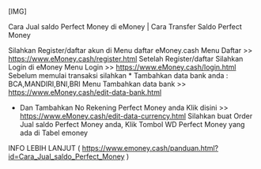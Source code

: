 [​IMG]

Cara Jual saldo Perfect Money di eMoney | Cara Transfer Saldo Perfect Money

Silahkan Register/daftar akun di Menu daftar eMoney.cash
Menu Daftar >> https://www.eMoney.cash/register.html
Setelah Register/daftar Silahkan Login di eMoney 
Menu Login >> https://www.eMoney.cash/login.html
Sebelum memulai transaksi silahkan * Tambahkan data bank anda : BCA,MANDIRI,BNI,BRI
Menu Tambahkan data bank >> https://www.eMoney.cash/edit-data-bank.html
* Dan Tambahkan No Rekening Perfect Money anda 
Klik disini >> https://www.eMoney.cash/edit-data-currency.html
Silahkan buat Order Jual saldo Perfect Money anda, Klik Tombol WD Perfect Money yang ada di Tabel emoney

INFO LEBIH LANJUT ( https://www.emoney.cash/panduan.html?id=Cara_Jual_saldo_Perfect_Money )
